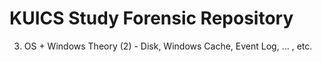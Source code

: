 KUICS Study Forensic Repository
==============================================================================

3.	OS + Windows Theory (2) 	- Disk, Windows Cache, Event Log, ... , etc.